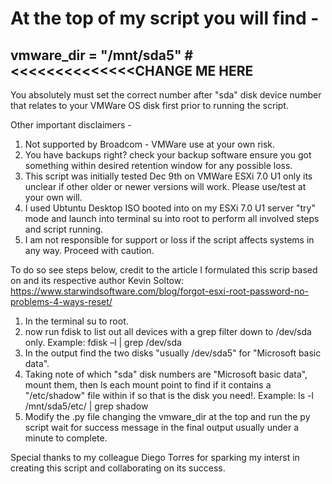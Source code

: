 # At the top of my script you will find -

## vmware_dir = "/mnt/sda5" #<<<<<<<<<<<<<<CHANGE ME HERE

You absolutely must set the correct number after "sda" disk device number that relates to your VMWare OS disk first prior to running the script.

Other important disclaimers -
1. Not supported by Broadcom - VMWare use at your own risk.
2. You have backups right? check your backup software ensure you got something within desired retention window for any possible loss.
3. This script was initially tested Dec 9th on VMWare ESXi 7.0 U1 only its unclear if other older or newer versions will work. Please use/test at your own will.
4. I used Ubtuntu Desktop ISO booted into on my ESXi 7.0 U1 server "try" mode and launch into terminal su into root to perform all involved steps and script running.
5. I am not responsible for support or loss if the script affects systems in any way. Proceed with caution.

To do so see steps below, credit to the article I formulated this scrip based on and its respective author Kevin Soltow:
https://www.starwindsoftware.com/blog/forgot-esxi-root-password-no-problems-4-ways-reset/

1. In the terminal su to root.
2. now run fdisk to list out all devices with a grep filter down to /dev/sda only.
Example: fdisk –l | grep /dev/sda
3. In the output find the two disks "usually /dev/sda5"  for "Microsoft basic data".
4. Taking note of which "sda" disk numbers are "Microsoft basic data", mount them, then ls each mount point to find if it contains a "/etc/shadow" file within if so that is the disk you need!.
Example: ls -l /mnt/sda5/etc/ | grep shadow
5. Modify the .py file changing the vmware_dir at the top and run the py script wait for success message in the final output usually under a minute to complete.

Special thanks to my colleague Diego Torres for sparking my interst in creating this script and collaborating on its success.